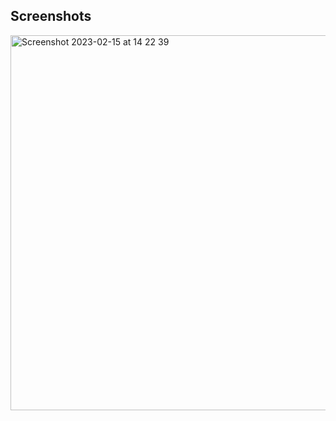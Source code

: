 Screenshots
---------------------

<img width="600" alt="Screenshot 2023-02-15 at 14 22 39" src="https://user-images.githubusercontent.com/88784785/219026607-f2d8da42-e264-42f9-9271-971598bc37eb.png">
